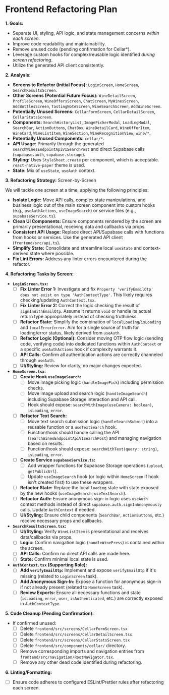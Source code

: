 # Frontend Refactoring Plan

**1. Goals:**

*   Separate UI, styling, API logic, and state management concerns *within each screen*.
*   Improve code readability and maintainability.
*   Remove unused code (pending confirmation for Cellar*).
*   Leverage custom hooks for complex/reusable logic identified *during screen refactoring*.
*   Utilize the generated API client consistently.

**2. Analysis:**

*   **Screens to Refactor (Initial Focus):** `LoginScreen`, `HomeScreen`, `SearchResultsScreen`.
*   **Other Screens (Potential Future Focus):** `WineDetailScreen`, `ProfileScreen`, `WineOffersScreen`, `ChatScreen`, `MyWinesScreen`, `AddBottlesScreen`, `TastingNoteScreen`, `WineSearchScreen`, `AddWineScreen`.
*   **Potentially Unused Screens:** `CellarFormScreen`, `CellarDetailScreen`, `CellarStatsScreen`.
*   **Components:** `SearchHistoryList`, `ImagePickerModal`, `LoadingModal`, `SearchBar`, `ActionButtons`, `ChatBox`, `WineDetailCard`, `WineOfferItem`, `WineCard`, `WineListItem`, `WineSection`, `WineRecognitionView`, `wine/*`.
*   **Potentially Unused Components:** `cellar/*`.
*   **API Usage:** Primarily through the generated `searchWinesEndpointApiV1SearchPost` and direct Supabase calls (`supabase.auth`, `supabase.storage`).
*   **Styling:** Uses `StyleSheet.create` per component, which is acceptable. `react-native-paper` theme is used.
*   **State:** Mix of `useState`, `useAuth` context.

**3. Refactoring Strategy:** Screen-by-Screen

We will tackle one screen at a time, applying the following principles:

*   **Isolate Logic:** Move API calls, complex state manipulations, and business logic out of the main screen component into custom hooks (e.g., `useAuthActions`, `useImageSearch`) or service files (e.g., `supabaseService.ts`).
*   **Clean UI Components:** Ensure components rendered by the screen are primarily presentational, receiving data and callbacks via props.
*   **Consistent API Usage:** Replace direct API/Supabase calls with functions from hooks or services. Use the generated API client (`frontend/src/api.ts`).
*   **Simplify State:** Consolidate and streamline local `useState` and context-derived state where possible.
*   **Fix Lint Errors:** Address any linter errors encountered during the refactor.

**4. Refactoring Tasks by Screen:**

*   **`LoginScreen.tsx`:**
    *   [ ] **Fix Linter Error 1:** Investigate and fix `Property 'verifyEmailOtp' does not exist on type 'AuthContextType'`. This likely requires checking/updating `AuthContext.tsx`.
    *   [ ] **Fix Linter Error 2:** Correct the logic checking the result of `signInWithEmailOtp`. Assume it returns `void` or handle its actual return type appropriately instead of checking truthiness.
    *   [ ] **Refactor State:** Simplify the combination of `localLoading`/`isLoading` and `localError`/`error`. Aim for a single source of truth for loading/error status, likely derived from `useAuth`.
    *   [ ] **Refactor Logic (Optional):** Consider moving OTP flow logic (sending code, verifying code) into dedicated functions within `AuthContext` or a specific `useAuthActions` hook if complexity warrants it.
    *   [ ] **API Calls:** Confirm all authentication actions are correctly channeled through `useAuth`.
    *   [ ] **UI/Styling:** Review for clarity, no major changes expected.

*   **`HomeScreen.tsx`:**
    *   [ ] **Create Hook `useImageSearch`:**
        *   [ ] Move image picking logic (`handleImagePick`) including permission checks.
        *   [ ] Move image upload and search logic (`handleImageSearch`) including Supabase Storage interaction and API call.
        *   [ ] Hook should expose: `searchWithImage(useCamera: boolean)`, `isLoading`, `error`.
    *   [ ] **Refactor Text Search:**
        *   [ ] Move text search submission logic (`handleSearchSubmit`) into a reusable function or a `useTextSearch` hook.
        *   [ ] Function/hook should handle calling the API (`searchWinesEndpointApiV1SearchPost`) and managing navigation based on results.
        *   [ ] Function/hook should expose: `searchWithText(query: string)`, `isLoading`, `error`.
    *   [ ] **Create Service `supabaseService.ts`:**
        *   [ ] Add wrapper functions for Supabase Storage operations (`upload`, `getPublicUrl`).
        *   [ ] Update `useImageSearch` hook (or logic within `HomeScreen` if hook isn't created first) to use these wrappers.
    *   [ ] **Refactor State:** Replace the local `loading` state with state exposed by the new hooks (`useImageSearch`, `useTextSearch`).
    *   [ ] **Refactor Auth:** Ensure anonymous sign-in logic uses `useAuth` context methods instead of direct `supabase.auth.signInAnonymously` calls. Update `AuthContext` if needed.
    *   [ ] **UI/Styling:** Ensure child components (`SearchBar`, `ActionButtons`, etc.) receive necessary props and callbacks.

*   **`SearchResultsScreen.tsx`:**
    *   [ ] **UI/Styling:** Verify `WineListItem` is presentational and receives data/callbacks via props.
    *   [ ] **Logic:** Confirm navigation logic (`handleWinePress`) is contained within the screen.
    *   [ ] **API Calls:** Confirm no direct API calls are made here.
    *   [ ] **State:** Confirm minimal local state is used.

*   **`AuthContext.tsx` (Supporting Role):**
    *   [ ] **Add `verifyEmailOtp`:** Implement and expose `verifyEmailOtp` if it's missing (related to `LoginScreen` task).
    *   [ ] **Add Anonymous Sign-In:** Expose a function for anonymous sign-in if not already present (related to `HomeScreen` task).
    *   [ ] **Review Exports:** Ensure all necessary functions and state (`isLoading`, `error`, `user`, `isAuthenticated`, etc.) are correctly exposed in `AuthContextType`.

**5. Code Cleanup (Pending Confirmation):**

*   If confirmed unused:
    *   [ ] Delete `frontend/src/screens/CellarFormScreen.tsx`
    *   [ ] Delete `frontend/src/screens/CellarDetailScreen.tsx`
    *   [ ] Delete `frontend/src/screens/CellarStatsScreen.tsx`
    *   [ ] Delete `frontend/src/components/cellar/` directory.
    *   [ ] Remove corresponding imports and navigation entries from `frontend/src/navigation/RootNavigator.tsx`.
    *   [ ] Remove any other dead code identified during refactoring.

**6. Linting/Formatting:**

*   [ ] Ensure code adheres to configured ESLint/Prettier rules after refactoring each screen.
